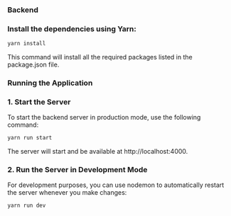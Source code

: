 ### Backend

### Install the dependencies using Yarn:

```bash
yarn install
```

This command will install all the required packages listed in the package.json file.

### Running the Application

### 1. Start the Server

To start the backend server in production mode, use the following command:

```bash
yarn run start
```

The server will start and be available at http://localhost:4000.

### 2. Run the Server in Development Mode

For development purposes, you can use nodemon to automatically restart the server whenever you make changes:

```bash
yarn run dev
```
